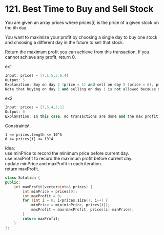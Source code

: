 # 121. Best Time to Buy and Sell Stock

You are given an array prices where prices[i] is the price of a given stock on the ith day.

You want to maximize your profit by choosing a single day to buy one stock and choosing a different day in the future to sell that stock.

Return the maximum profit you can achieve from this transaction. If you cannot achieve any profit, return 0.

ex1
```cpp
Input: prices = [7,1,5,3,6,4]
Output: 5
Explanation: Buy on day 2 (price = 1) and sell on day 5 (price = 6), profit = 6-1 = 5.
Note that buying on day 2 and selling on day 1 is not allowed because you must buy before you sell.
```

ex2
```cpp
Input: prices = [7,6,4,3,1]
Output: 0
Explanation: In this case, no transactions are done and the max profit = 0.
```

Constraints\
```
1 <= prices.length <= 10^5
0 <= prices[i] <= 10^4
```


idea:\
use minPrice to record the minimum price before current day.\
use maxProfit to record the maximum profit before current day.\
update minPrice and maxProfit in each iteration.\
return maxProfit.




```cpp
class Solution {
public:
    int maxProfit(vector<int>& prices) {
        int minPrice = prices[0];
        int maxProfit = 0;
        for (int i = 0; i<prices.size(); i++) {
            minPrice = min(minPrice, prices[i]);
            maxProfit = max(maxProfit, prices[i]-minPrice);
        }
        return maxProfit;
    }
};
```










